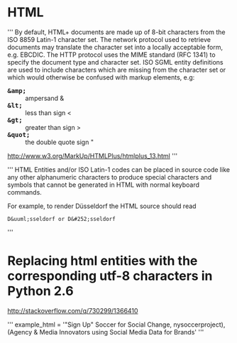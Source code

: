# HTML

'''
By default, HTML+ documents are made up of 8-bit characters from the ISO 8859 Latin-1 character set. The network protocol used to retrieve documents may translate the character set into a locally acceptable form, e.g. EBCDIC. The HTTP protocol uses the MIME standard (RFC 1341) to specify the document type and character set. ISO SGML entity definitions are used to include characters which are missing from the character set or which would otherwise be confused with markup elements, e.g:

<DL>
<DT><B><TT>&amp;amp;</TT></B>
<DD>ampersand &amp;
<DT><B><TT>&amp;lt;</TT></B>
<DD>less than sign &lt;
<DT><B><TT>&amp;gt;</TT></B>
<DD>greater than sign &gt;
<DT><B><TT>&amp;quot;</TT></B>
<DD>the double quote sign "
</DL> 

http://www.w3.org/MarkUp/HTMLPlus/htmlplus_13.html
'''


'''
HTML Entities and/or ISO Latin-1 codes can be placed in source code like any other alphanumeric characters to produce special characters and symbols that cannot be generated in HTML with normal keyboard commands.

For example, to render Düsseldorf the HTML source should read

    D&uuml;sseldorf or D&#252;sseldorf
'''

# Replacing html entities with the corresponding utf-8 characters in Python 2.6 

http://stackoverflow.com/q/730299/1366410

'''
example_html = '&quot;Sign Up&quot; Soccer for Social Change, nysoccerproject),(Agency &amp; Media Innovators using Social Media Data for Brands'
'''